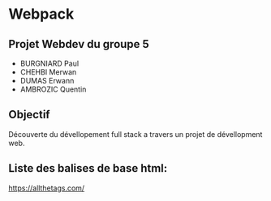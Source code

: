 # Webpack

## Projet Webdev du groupe 5

- BURGNIARD Paul
- CHEHBI Merwan
- DUMAS Erwann
- AMBROZIC Quentin

## Objectif

Découverte du dévellopement full stack a travers un projet de dévellopment web.

## Liste des balises de base html:

https://allthetags.com/
